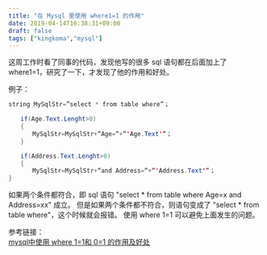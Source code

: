 ```yaml
---
title: "在 Mysql 里使用 where1=1 的作用"
date: 2019-04-14T16:38:31+09:00
draft: false
tags: ["kingkoma","mysql"]
---
```


这周工作时看了同事的代码，发现他写的很多 sql 语句都在后面加上了 where1=1，研究了一下，才发现了他的作用和好处。

例子：
``` java
string MySqlStr=”select * from table where”；

　　if(Age.Text.Lenght>0)
　　{
　　　　MySqlStr=MySqlStr+“Age=“+“'Age.Text'“；
　　}

　　if(Address.Text.Lenght>0)
　　{
　　　　MySqlStr=MySqlStr+“and Address=“+“'Address.Text'“；
}
```
如果两个条件都符合，即 sql 语句 "select * from table where Age=x and Address=xx" 成立。
但是如果两个条件都不符合，则语句变成了 "select * from table where"，这个时候就会报错。
使用 where 1=1 可以避免上面发生的问题。

参考链接：</br>
[mysql中使用 where 1=1和 0=1 的作用及好处](https://www.haorooms.com/post/mysql_where1100)
